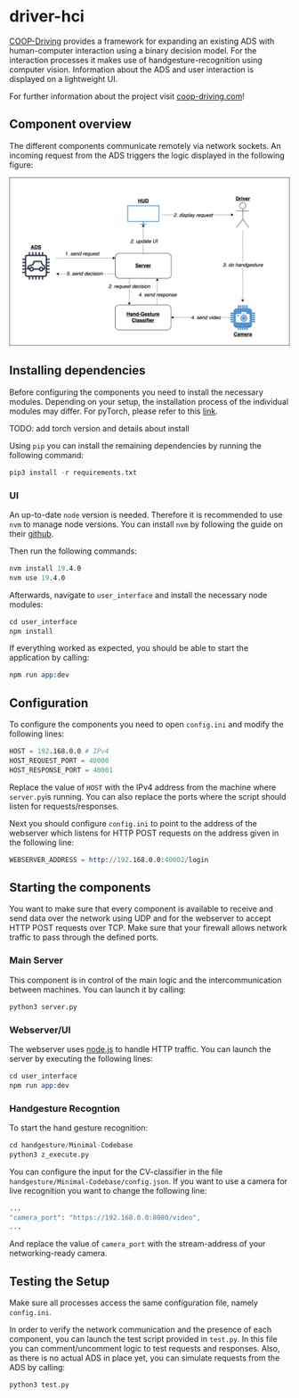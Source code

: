 # driver-hci

[COOP-Driving](https://www.coop-driving.com/) provides a framework for expanding an existing ADS with human-computer interaction using a binary decision model. For the interaction processes it makes use of handgesture-recognition using computer vision. Information about the ADS and user interaction is displayed on a lightweight UI.

For further information about the project visit [coop-driving.com](https://www.coop-driving.com/)!

## Component overview

The different components communicate remotely via network sockets. An incoming request from the ADS triggers the logic displayed in the following figure:

![Component Overview](component_overview.png)

## Installing dependencies

Before configuring the components you need to install the necessary modules. Depending on your setup, the installation process of the individual modules may differ. For pyTorch, please refer to this [link](https://pytorch.org/get-started/locally/). 


TODO: add torch version and details about install

Using `pip` you can install the remaining dependencies by running the following command:

```s
pip3 install -r requirements.txt
```

### UI

An up-to-date `node` version is needed. Therefore it is recommended to use `nvm` to manage node versions. You can install `nvm` by following the guide on their [github](https://github.com/nvm-sh/nvm).

Then run the following commands:

```s
nvm install 19.4.0
nvm use 19.4.0
```

Afterwards, navigate to `user_interface` and install the necessary node modules:

```s
cd user_interface
npm install 
```

If everything worked as expected, you should be able to start the application by calling:

```s
npm run app:dev
```

## Configuration

To configure the components you need to open `config.ini` and modify the following lines:

```s
HOST = 192.168.0.0 # IPv4 
HOST_REQUEST_PORT = 40000 
HOST_RESPONSE_PORT = 40001 
```

Replace the value of `HOST` with the IPv4 address from the machine where `server.py`is running. You can also replace the ports where the script should listen for requests/responses.

Next you should configure `config.ini` to point to the address of the webserver which listens for HTTP POST requests on the address given in the following line: 

```s
WEBSERVER_ADDRESS = http://192.168.0.0:40002/login 
```

## Starting the components

You want to make sure that every component is available to receive and send data over the network using UDP and for the webserver to accept HTTP POST requests over TCP. Make sure that your firewall allows network traffic to pass through the defined ports.

### Main Server

This component is in control of the main logic and the intercommunication between machines. You can launch it by calling:

```s
python3 server.py
```

### Webserver/UI

The webserver uses [node.js](https://nodejs.org/en/) to handle HTTP traffic. You can launch the server by executing the following lines:

```s
cd user_interface
npm run app:dev
```

### Handgesture Recogntion

To start the hand gesture recognition:

```s
cd handgesture/Minimal-Codebase
python3 z_execute.py
```

You can configure the input for the CV-classifier in the file `handgesture/Minimal-Codebase/config.json`. If you want to use a camera for live recognition you want to change the following line:

```s
...
"camera_port": "https://192.168.0.0:8080/video",
...
```

And replace the value of `camera_port` with the stream-address of your networking-ready camera.

## Testing the Setup

Make sure all processes access the same configuration file, namely `config.ini`.

In order to verify the network communication and the presence of each component, you can launch the test script provided in `test.py`. In this file you can comment/uncomment logic to test requests and responses. Also, as there is no actual ADS in place yet, you can simulate requests from the ADS by calling:

```s
python3 test.py
```